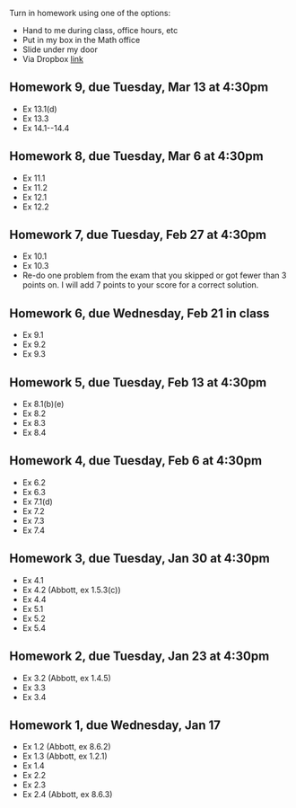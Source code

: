 Turn in homework using one of the options:
* Hand to me during class, office hours, etc
* Put in my box in the Math office
* Slide under my door
* Via Dropbox [link](https://www.dropbox.com/request/7g3uNNOWtplL9eAIZkRN)

## Homework 9, due Tuesday, Mar 13 at 4:30pm

* Ex 13.1(d)
* Ex 13.3
* Ex 14.1--14.4

## Homework 8, due Tuesday, Mar 6 at 4:30pm

* Ex 11.1
* Ex 11.2
* Ex 12.1
* Ex 12.2

## Homework 7, due Tuesday, Feb 27 at 4:30pm

* Ex 10.1
* Ex 10.3
* Re-do one problem from the exam that you skipped or got fewer than 3 points on. I will add 7 points to your score for a correct solution.

## Homework 6, due Wednesday, Feb 21 in class

* Ex 9.1
* Ex 9.2
* Ex 9.3

## Homework 5, due Tuesday, Feb 13 at 4:30pm

* Ex 8.1(b)(e)
* Ex 8.2
* Ex 8.3
* Ex 8.4

## Homework 4, due Tuesday, Feb 6 at 4:30pm

* Ex 6.2
* Ex 6.3
* Ex 7.1(d)
* Ex 7.2
* Ex 7.3
* Ex 7.4

## Homework 3, due Tuesday, Jan 30 at 4:30pm

* Ex 4.1
* Ex 4.2 (Abbott, ex 1.5.3(c))
* Ex 4.4
* Ex 5.1
* Ex 5.2
* Ex 5.4

## Homework 2, due Tuesday, Jan 23 at 4:30pm

* Ex 3.2 (Abbott, ex 1.4.5)
* Ex 3.3
* Ex 3.4

## Homework 1, due Wednesday, Jan 17

* Ex 1.2 (Abbott, ex 8.6.2)
* Ex 1.3 (Abbott, ex 1.2.1)
* Ex 1.4
* Ex 2.2
* Ex 2.3
* Ex 2.4 (Abbott, ex 8.6.3)
